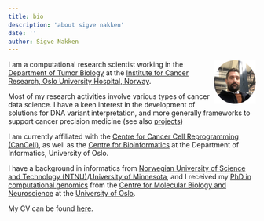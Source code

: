```yaml
---
title: bio
description: 'about sigve nakken'
date: ''
author: Sigve Nakken
---
```


<a href="https://sigven.github.io"><img src="https://github.com/sigven/sigven.github.io/raw/master/assets/profile_sigve.png" align="right" height="88.5" width="85"/></a>
I am a computational research scientist working in the [Department of Tumor Biology](https://www.ous-research.no/tumorbiology/) at the [Institute for Cancer Research, Oslo University Hospital, Norway](https://www.ous-research.no/institute/). 

Most of my research activities involve various types of cancer data science. I have a keen interest in the development of solutions for DNA variant interpretation, and more generally frameworks to support cancer precision medicine (see also [projects](https://sigven.github.io/wsite/pages/projects/))

I am currently affiliated with the [Centre for Cancer Cell Reprogramming (CanCell)](http://www.med.uio.no/cancell/english/), as well as the
[Centre for Bioinformatics](https://www.mn.uio.no/sbi/english/) at the Department of Informatics, University of Oslo. 

I have a background in informatics from [Norwegian University of Science and Technology (NTNU)](http://www.ntnu.no)/[University of Minnesota](https://cse.umn.edu/cs), and I received my [PhD in computational genomics](https://www.dropbox.com/s/b8lfc7c8hg32ryr/PhD_Thesis_SigveNakken.pdf?dl=0) from the [Centre for Molecular Biology and Neuroscience](http://www.cmbn.no) at the [University of Oslo](http://www.uio.no). 

My CV can be found <a href = "https://www.dropbox.com/scl/fi/yrab29plhj2rknfzsy5js/cv_sigven_latest.pdf?rlkey=e1gghb0vvgojto0zd1qxzz1ro&dl=0" target="_blank">here</a>.

